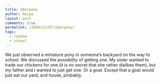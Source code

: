 ```yaml
---
title: Uberpwny
author: Harpo
layout: post
comments: true
permalink: /2008/11/07/uberpwny/
tags:
  - random
  - school
---
```

We just observed a miniature pony in someone&#8217;s backyard on the way to school. We discussed the possibility of getting one. My sister wanted to trade our chickens for one (it is no secret that she rather dislikes them), but my father and I wanted to just get one. Or a goat. Except that a goat would just eat our yard, and house, probably.